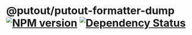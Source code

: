 # @putout/putout-formatter-dump [![NPM version][NPMIMGURL]][NPMURL] [![Dependency Status][DependencyStatusIMGURL]][DependencyStatusURL]

[NPMIMGURL]:                https://img.shields.io/npm/v/@putout/formatter-dump.svg?style=flat&longCache=true
[NPMURL]:                   https://npmjs.org/package/@putout/formatter-dump "npm"

[DependencyStatusURL]:      https://david-dm.org/coderaiser/putout?path=packages/formatter-dump
[DependencyStatusIMGURL]:   https://david-dm.org/coderaiser/putout.svg?path=packages/formatter-dump

